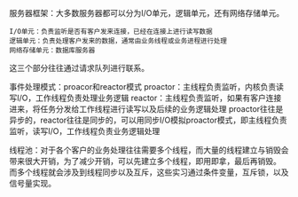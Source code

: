 服务器框架：大多数服务器都可以分为I/O单元，逻辑单元，还有网络存储单元。

    I/O单元：负责监听是否有客户发来连接，已经在连接上进行读写数据
    逻辑单元：负责处理客户发来的数据，通常由业务线程或业务进程进行处理
    网络存储单元：数据库服务器

这三个部分往往通过请求队列进行联系。


事件处理模式：proacor和reactor模式
    proactor：主线程负责监听，内核负责读写I/O，工作线程负责处理业务逻辑
    reactor：主线程负责监听，如果有客户连接进来，将任务分发给工作线程进行读写以及后续的业务逻辑处理
proactor往往是异步的，reactor往往是同步的，可以用同步I/O模拟proactor模式，即主线程负责监听，读写I/O，工作线程负责业务逻辑处理


线程池：对于各个客户的业务处理往往需要多个线程，而大量的线程建立与销毁会带来很大开销，为了减少开销，可以先建立多个线程，即用即拿，最后再销毁。
而多个线程就会涉及到线程同步以及互斥，这些实习通过条件变量，互斥锁，以及信号量实现。